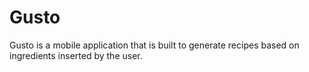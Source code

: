 # Gusto
Gusto is a mobile application that is built to generate recipes based on ingredients inserted by the user.
